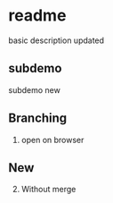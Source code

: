 # readme

basic description
updated

## subdemo

subdemo
new

## Branching 

1. open on browser

## New

2. Without merge